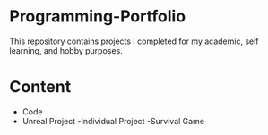 # Programming-Portfolio
This repository contains projects I completed for my academic, self learning, and hobby purposes. 

# Content
- Code 
- Unreal Project 
  -Individual Project
    -Survival Game
